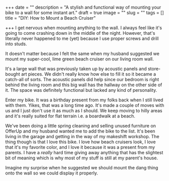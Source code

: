 +++
date = ""
description = "A stylish and functional way of mounting your bike to a wall for some instant art."
draft = true
image = ""
slug = ""
tags = []
title = "DIY: How to Mount a Beach Cruiser"

+++
I get nervous when mounting anything to the wall. I always feel like it's going to come crashing down in the middle of the night. However, that's literally never happened to me (yet) because I use proper screws and drill into studs.

It doesn't matter because I felt the same when my husband suggested we mount my super-cool, lime green beach cruiser on our living room wall.

It's a large wall that was previously taken up by acoustic panels and store-bought art pieces. We didn't really know how else to fill it so it became a catch-all of sorts. The acoustic panels did help since our bedroom is right behind the living room and this big wall has the hallway on the other side of it. The space was definitely functional but lacked any kind of personality.

Enter my bike. It was a birthday present from my folks back when I still lived with them. Yikes, that was a long time ago. It's made a couple of moves with us and I just don't use it as much as I should. We keep moving to hilly areas and it's really suited for flat terrain i.e. a boardwalk at a beach.

We've been doing a little spring cleaning and selling unused furniture on OfferUp and my husband wanted me to add the bike to the list. It's been living in the garage and getting in the way of my makeshift workshop. The thing though is that I love this bike. I love how beach cruisers look, I love that it's my favorite color, and I love it because it was a present from my parents. I have a _really_ hard time giving away anything that has the slightest bit of meaning which is why most of my stuff is still at my parent's house.

Imagine my surprise when he suggested we should mount the dang thing onto the wall so we could display it properly.